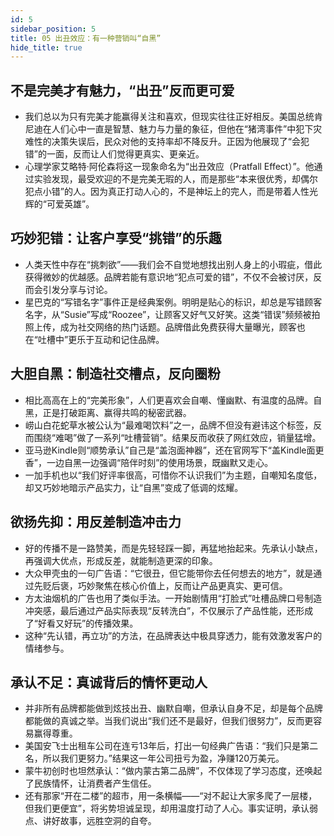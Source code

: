 ```yaml
---
id: 5
sidebar_position: 5
title: 05 出丑效应：有一种营销叫“自黑”
hide_title: true
---
```


## 不是完美才有魅力，“出丑”反而更可爱
- 我们总以为只有完美才能赢得关注和喜欢，但现实往往正好相反。美国总统肯尼迪在人们心中一直是智慧、魅力与力量的象征，但他在“猪湾事件”中犯下灾难性的决策失误后，民众对他的支持率却不降反升。正因为他展现了“会犯错”的一面，反而让人们觉得更真实、更亲近。
- 心理学家艾略特·阿伦森将这一现象命名为“出丑效应（Pratfall Effect）”。他通过实验发现，最受欢迎的不是完美无瑕的人，而是那些“本来很优秀，却偶尔犯点小错”的人。因为真正打动人心的，不是神坛上的完人，而是带着人性光辉的“可爱英雄”。
## 巧妙犯错：让客户享受“挑错”的乐趣
- 人类天性中存在“挑刺欲”——我们会不自觉地想找出别人身上的小瑕疵，借此获得微妙的优越感。品牌若能有意识地“犯点可爱的错”，不仅不会被讨厌，反而会引发分享与讨论。
- 星巴克的“写错名字”事件正是经典案例。明明是贴心的标识，却总是写错顾客名字，从“Susie”写成“Roozee”，让顾客又好气又好笑。这类“错误”频频被拍照上传，成为社交网络的热门话题。品牌借此免费获得大量曝光，顾客也在“吐槽中”更乐于互动和记住品牌。
## 大胆自黑：制造社交槽点，反向圈粉
- 相比高高在上的“完美形象”，人们更喜欢会自嘲、懂幽默、有温度的品牌。自黑，正是打破距离、赢得共鸣的秘密武器。
- 崂山白花蛇草水被公认为“最难喝饮料”之一，品牌不但没有避讳这个标签，反而围绕“难喝”做了一系列“吐槽营销”。结果反而收获了网红效应，销量猛增。
- 亚马逊Kindle则“顺势承认”自己是“盖泡面神器”，还在官网写下“盖Kindle面更香”，一边自黑一边强调“陪伴时刻”的使用场景，既幽默又走心。
- 一加手机也以“我们好评率很高，可惜你不认识我们”为主题，自嘲知名度低，却又巧妙地暗示产品实力，让“自黑”变成了低调的炫耀。
## 欲扬先抑：用反差制造冲击力
- 好的传播不是一路赞美，而是先轻轻踩一脚，再猛地抬起来。先承认小缺点，再强调大优点，形成反差，就能制造更深的印象。
- 大众甲壳虫的一句广告语：“它很丑，但它能带你去任何想去的地方”，就是通过先贬后褒，巧妙聚焦在核心价值上，反而让产品更真实、更可信。
- 方太油烟机的广告也用了类似手法。一开始剧情用“打脸式”吐槽品牌口号制造冲突感，最后通过产品实际表现“反转洗白”，不仅展示了产品性能，还形成了“好看又好玩”的传播效果。
- 这种“先认错，再立功”的方法，在品牌表达中极具穿透力，能有效激发客户的情绪参与。
## 承认不足：真诚背后的情怀更动人
- 并非所有品牌都能做到炫技出丑、幽默自嘲，但承认自身不足，却是每个品牌都能做的真诚之举。当我们说出“我们还不是最好，但我们很努力”，反而更容易赢得尊重。
- 美国安飞士出租车公司在连亏13年后，打出一句经典广告语：“我们只是第二名，所以我们更努力。”结果这一年公司扭亏为盈，净赚120万美元。
- 蒙牛初创时也坦然承认：“做内蒙古第二品牌”，不仅体现了学习态度，还唤起了民族情怀，让消费者产生信任。
- 还有那家“开在二楼”的超市，用一条横幅——“对不起让大家多爬了一层楼，但我们更便宜”，将劣势坦诚呈现，却用温度打动了人心。事实证明，承认弱点、讲好故事，远胜空洞的自夸。